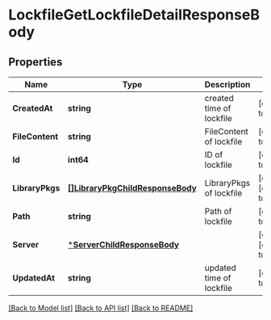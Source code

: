 # LockfileGetLockfileDetailResponseBody

## Properties
Name | Type | Description | Notes
------------ | ------------- | ------------- | -------------
**CreatedAt** | **string** | created time of lockfile | [default to null]
**FileContent** | **string** | FileContent of lockfile | [default to null]
**Id** | **int64** | ID of lockfile | [default to null]
**LibraryPkgs** | [**[]LibraryPkgChildResponseBody**](LibraryPkgChildResponseBody.md) | LibraryPkgs of lockfile | [optional] [default to null]
**Path** | **string** | Path of lockfile | [default to null]
**Server** | [***ServerChildResponseBody**](ServerChildResponseBody.md) |  | [optional] [default to null]
**UpdatedAt** | **string** | updated time of lockfile | [default to null]

[[Back to Model list]](../README.md#documentation-for-models) [[Back to API list]](../README.md#documentation-for-api-endpoints) [[Back to README]](../README.md)

